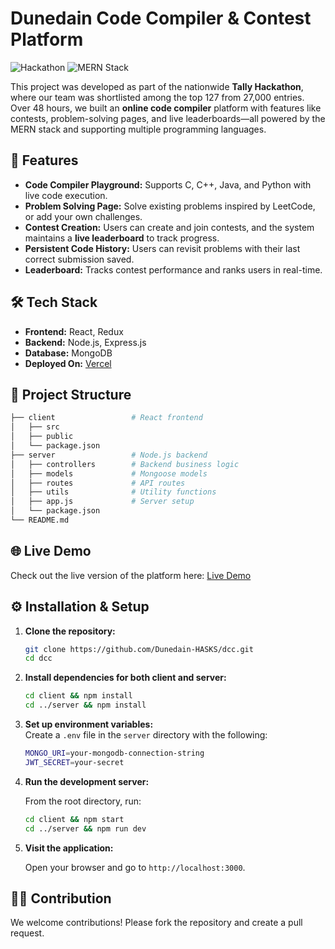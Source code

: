 
# Dunedain Code Compiler & Contest Platform

![Hackathon](https://img.shields.io/badge/Hackathon-Tally_2024-orange)
![MERN Stack](https://img.shields.io/badge/Stack-MERN-green)

This project was developed as part of the nationwide **Tally Hackathon**, where our team was shortlisted among the top 127 from 27,000 entries. Over 48 hours, we built an **online code compiler** platform with features like contests, problem-solving pages, and live leaderboards—all powered by the MERN stack and supporting multiple programming languages.

## 🚀 Features

- **Code Compiler Playground:** Supports C, C++, Java, and Python with live code execution.
- **Problem Solving Page:** Solve existing problems inspired by LeetCode, or add your own challenges.
- **Contest Creation:** Users can create and join contests, and the system maintains a **live leaderboard** to track progress.
- **Persistent Code History:** Users can revisit problems with their last correct submission saved.
- **Leaderboard:** Tracks contest performance and ranks users in real-time.

## 🛠️ Tech Stack

- **Frontend:** React, Redux
- **Backend:** Node.js, Express.js
- **Database:** MongoDB
- **Deployed On:** [Vercel](https://dunedain-code-compiler.vercel.app)

## 📂 Project Structure

```bash
├── client                 # React frontend
│   ├── src
│   ├── public
│   └── package.json
├── server                 # Node.js backend
│   ├── controllers        # Backend business logic
│   ├── models             # Mongoose models
│   ├── routes             # API routes
│   ├── utils              # Utility functions
│   ├── app.js             # Server setup
│   └── package.json
└── README.md
```

## 🌐 Live Demo

Check out the live version of the platform here: [Live Demo](https://dunedain-code-compiler.vercel.app)

## ⚙️ Installation & Setup

1. **Clone the repository:**

   ```bash
   git clone https://github.com/Dunedain-HASKS/dcc.git
   cd dcc
   ```

2. **Install dependencies for both client and server:**

   ```bash
   cd client && npm install
   cd ../server && npm install
   ```

3. **Set up environment variables:**  
   Create a `.env` file in the `server` directory with the following:

   ```bash
   MONGO_URI=your-mongodb-connection-string
   JWT_SECRET=your-secret
   ```

4. **Run the development server:**

   From the root directory, run:

   ```bash
   cd client && npm start
   cd ../server && npm run dev
   ```

5. **Visit the application:**

   Open your browser and go to `http://localhost:3000`.

## 👨‍💻 Contribution

We welcome contributions! Please fork the repository and create a pull request.

